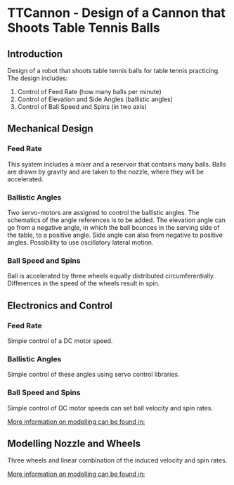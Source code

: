 # TTCannon - Design of a Cannon that Shoots Table Tennis Balls

## Introduction
Design of a robot that shoots table tennis balls for table tennis practicing.
The design includes:
1. Control of Feed Rate (how many balls per minute)
2. Control of Elevation and Side Angles (ballistic angles)
3. Control of Ball Speed and Spins (in two axis)

## Mechanical Design

### Feed Rate
This system includes a mixer and a reservoir that contains many balls. Balls are drawn by gravity and are taken to the nozzle, where they will be accelerated.
### Ballistic Angles
Two servo-motors are assigned to control the ballistic angles. The schematics of the angle references is to be added. The elevation angle can go from a negative angle, in which the ball bounces in the serving side of the table, to a positive angle. Side angle can also from negative to positive angles. Possibility to use oscillatory lateral motion.

### Ball Speed and Spins
Ball is accelerated by three wheels equally distributed circumferentially. Differences in the speed of the wheels result in spin.

## Electronics and Control

### Feed Rate
Simple control of a DC motor speed.

### Ballistic Angles
Simple control of these angles using servo control libraries.

### Ball Speed and Spins
Simple control of DC motor speeds can set ball velocity and spin rates. 

[More information on modelling can be found in:](../blob/master/documentation/electronics_design.md)


## Modelling Nozzle and Wheels

Three wheels and linear combination of the induced velocity and spin rates.

[More information on modelling can be found in:](../blob/master/documentation/speed_and_spin_modelling.md)
